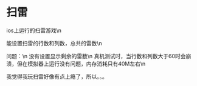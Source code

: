 # 扫雷
ios上运行的扫雷游戏\n

能设置扫雷的行数和列数，总共的雷数\n

问题：\n
没有设置显示剩余的雷数\n
真机测试时，当行数和列数大于60时会崩溃，但在模拟器上运行没有问题，内存消耗只有40M左右\n



我觉得我玩扫雷好像有点上瘾了，所以。。。


